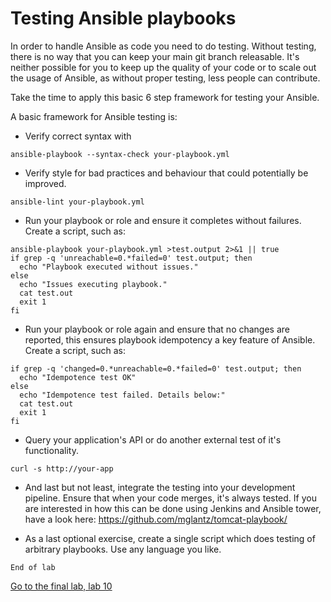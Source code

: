 # Testing Ansible playbooks
In order to handle Ansible as code you need to do testing. Without testing, there is no way that you can keep your main git branch releasable.
It's neither possible for you to keep up the quality of your code or to scale out the usage of Ansible, as without proper testing, less people can contribute.

Take the time to apply this basic 6 step framework for testing your Ansible.

A basic framework for Ansible testing is:
* Verify correct syntax with
```
ansible-playbook --syntax-check your-playbook.yml
```

* Verify style for bad practices and behaviour that could potentially be improved.
```
ansible-lint your-playbook.yml
```

* Run your playbook or role and ensure it completes without failures. Create a script, such as:
```
ansible-playbook your-playbook.yml >test.output 2>&1 || true
if grep -q 'unreachable=0.*failed=0' test.output; then
  echo "Playbook executed without issues."
else
  echo "Issues executing playbook."
  cat test.out
  exit 1
fi
```

* Run your playbook or role again and ensure that no changes are reported, this ensures playbook idempotency a key feature of Ansible. Create a script, such as:
```
if grep -q 'changed=0.*unreachable=0.*failed=0' test.output; then
  echo "Idempotence test OK"
else
  echo "Idempotence test failed. Details below:"
  cat test.out
  exit 1
fi
```

* Query your application's API or do another external test of it's functionality.
```
curl -s http://your-app
```

* And last but not least, integrate the testing into your development pipeline. Ensure that when your code merges, it's always tested.
If you are interested in how this can be done using Jenkins and Ansible tower, have a look here:
https://github.com/mglantz/tomcat-playbook/

* As a last optional exercise, create a single script which does testing of arbitrary playbooks. Use any language you like.

```
End of lab
```
[Go to the final lab, lab 10](../lab-10/README.md)
